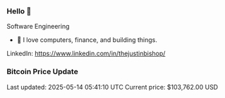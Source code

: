 ### Hello 🤙  

Software Engineering

- 🔭 I love computers, finance, and building things.
  
LinkedIn: https://www.linkedin.com/in/thejustinbishop/  





































































### Bitcoin Price Update
Last updated: 2025-05-14 05:41:10 UTC
Current price: $103,762.00 USD
